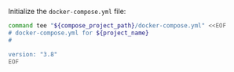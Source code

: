Initialize the `docker-compose.yml` file:

```bash
command tee "${compose_project_path}/docker-compose.yml" <<EOF
# docker-compose.yml for ${project_name}
#

version: "3.8"
EOF
```
